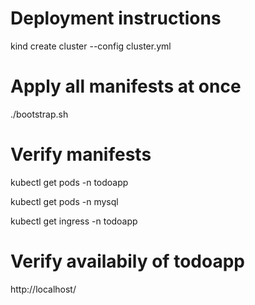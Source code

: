 # Deployment instructions

kind create cluster --config cluster.yml

# Apply all manifests at once

./bootstrap.sh

# Verify manifests

kubectl get pods -n todoapp

kubectl get pods -n mysql

kubectl get ingress -n todoapp

# Verify availabily of todoapp

http://localhost/
